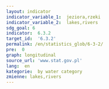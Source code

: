 ```yaml
---
layout: indicator
indicator_variable_1:  jeziora,rzeki
indicator_variable_2:  lakes,rivers
sdg_goal: 6
indicator:  6.3.2
target_id:  '6.3.2'
permalink: /en/statistics_glob/6-3-2/
pre:  0
graph: longitudinal
source_url: 'www.stat.gov.pl'
lang:  en
kategorie:  by water category
zmienne: lakes,rivers
---
```

